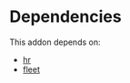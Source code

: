 # Dependencies

This addon depends on:

- [hr](../../../../odoo-bringout-oca-ocb-hr)
- [fleet](../../../../../oca-ocb-vertical-industry/odoo-bringout-oca-ocb-fleet)
